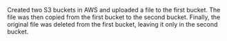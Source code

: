 Created two S3 buckets in AWS and uploaded a file to the first bucket. The file was then copied from the first bucket to the second bucket. Finally, the original file was deleted from the first bucket, leaving it only in the second bucket.
